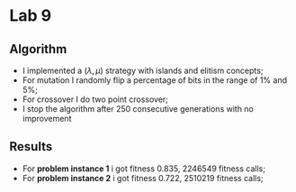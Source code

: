 # Lab 9

## Algorithm

- I implemented a $(\lambda, \mu)$ strategy with islands and elitism concepts;
- For mutation I randomly flip a percentage of bits in the range of 1% and 5%;
- For crossover I do two point crossover;
- I stop the algorithm after 250 consecutive generations with no improvement

## Results

- For **problem instance 1** i got fitness 0.835, 2246549 fitness calls;
- For **problem instance 2** i got fitness 0.722, 2510219 fitness calls;